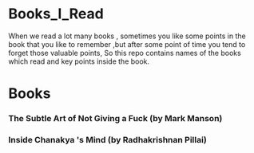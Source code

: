 # Books_I_Read
When we read a lot many books , sometimes you like some points in the book that you like to remember ,but after some point of time you tend to forget those valuable points, So this repo contains names of the books which read and key points inside the book.

# Books
### The Subtle Art of Not Giving a Fuck (by Mark Manson)






### Inside Chanakya 's Mind (by Radhakrishnan Pillai)
